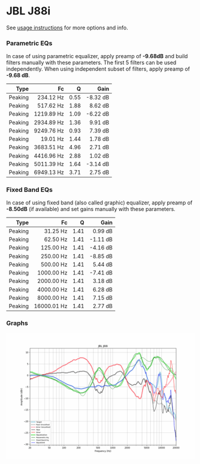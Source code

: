 # JBL J88i
See [usage instructions](https://github.com/jaakkopasanen/AutoEq#usage) for more options and info.

### Parametric EQs
In case of using parametric equalizer, apply preamp of **-9.68dB** and build filters manually
with these parameters. The first 5 filters can be used independently.
When using independent subset of filters, apply preamp of **-9.68 dB**.

| Type    | Fc         |    Q | Gain     |
|--------:|-----------:|-----:|---------:|
| Peaking | 234.12 Hz  | 0.55 | -8.32 dB |
| Peaking | 517.62 Hz  | 1.88 | 8.62 dB  |
| Peaking | 1219.89 Hz | 1.09 | -6.22 dB |
| Peaking | 2934.89 Hz | 1.36 | 9.91 dB  |
| Peaking | 9249.76 Hz | 0.93 | 7.39 dB  |
| Peaking | 19.01 Hz   | 1.44 | 1.78 dB  |
| Peaking | 3683.51 Hz | 4.96 | 2.71 dB  |
| Peaking | 4416.96 Hz | 2.88 | 1.02 dB  |
| Peaking | 5011.39 Hz | 1.64 | -3.14 dB |
| Peaking | 6949.13 Hz | 3.71 | 2.75 dB  |

### Fixed Band EQs
In case of using fixed band (also called graphic) equalizer, apply preamp of **-8.50dB**
(if available) and set gains manually with these parameters.

| Type    | Fc          |    Q | Gain     |
|--------:|------------:|-----:|---------:|
| Peaking | 31.25 Hz    | 1.41 | 0.99 dB  |
| Peaking | 62.50 Hz    | 1.41 | -1.11 dB |
| Peaking | 125.00 Hz   | 1.41 | -4.16 dB |
| Peaking | 250.00 Hz   | 1.41 | -8.85 dB |
| Peaking | 500.00 Hz   | 1.41 | 5.44 dB  |
| Peaking | 1000.00 Hz  | 1.41 | -7.41 dB |
| Peaking | 2000.00 Hz  | 1.41 | 3.18 dB  |
| Peaking | 4000.00 Hz  | 1.41 | 6.28 dB  |
| Peaking | 8000.00 Hz  | 1.41 | 7.15 dB  |
| Peaking | 16000.01 Hz | 1.41 | 2.77 dB  |

### Graphs
![](./JBL%20J88i.png)
